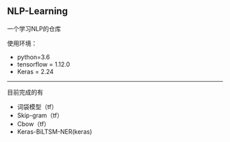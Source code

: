 ## NLP-Learning

一个学习NLP的仓库

使用环境：

- python=3.6
- tensorflow = 1.12.0
- Keras = 2.24

------

目前完成的有

- 词袋模型（tf）
- Skip-gram（tf）
- Cbow（tf）
- Keras-BiLTSM-NER(keras)